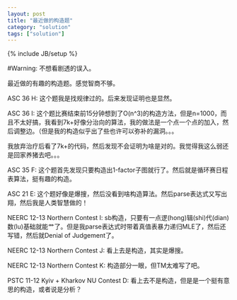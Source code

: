 ```yaml
---
layout: post
title: "最近做的构造题"
category: "solution"
tags: ["solution"]
---
```

{% include JB/setup %}

#Warning: 不想看剧透的误入。

最近做的有趣的构造题。感觉智商不够。

ASC 36 H: 这个题我是找规律过的。后来发现证明也是显然。

ASC 36 I: 这个题比赛结束前15分钟想到了O(n^3)的构造方法，但是n=1000，而且不太好搞，我看到7k+好像分治向的算法，我的做法是一个点一个点的加入，然后调整边。（但是我的构造似乎出了些也许可以弥补的漏洞。。。

我放弃治疗后看了7k+的代码，然后发现不会证明为啥是对的。我觉得我这么弱还是回家养猪去吧。。。

ASC 35 F: 这个题首先发现只要构造出1-factor子图就行了。然后就是循环赛日程表算法，挺有趣的构造。

ASC 21 E: 这个题好像是爆搜，然后没看到啥构造算法。然后parse表达式又写出翔，然后我是人类智慧做的！

NEERC 12-13 Northern Contest I: sb构造，只要有一点逻(hong)辑(shi)代(dian)数(lu)基础就能艹了。但是我parse表达式时带着真值表暴力递归MLE了，然后还写错，然后就Denial of Judgement了。

NEERC 12-13 Northern Contest J: 看上去是构造，其实是爆搜。

NEERC 12-13 Northern Contest K: 构造部分一眼，但TM太难写了吧。

PSTC 11-12 Kyiv + Kharkov NU Contest D: 看上去不是构造，但是是一个挺有意思的构造，或者说是分析？
